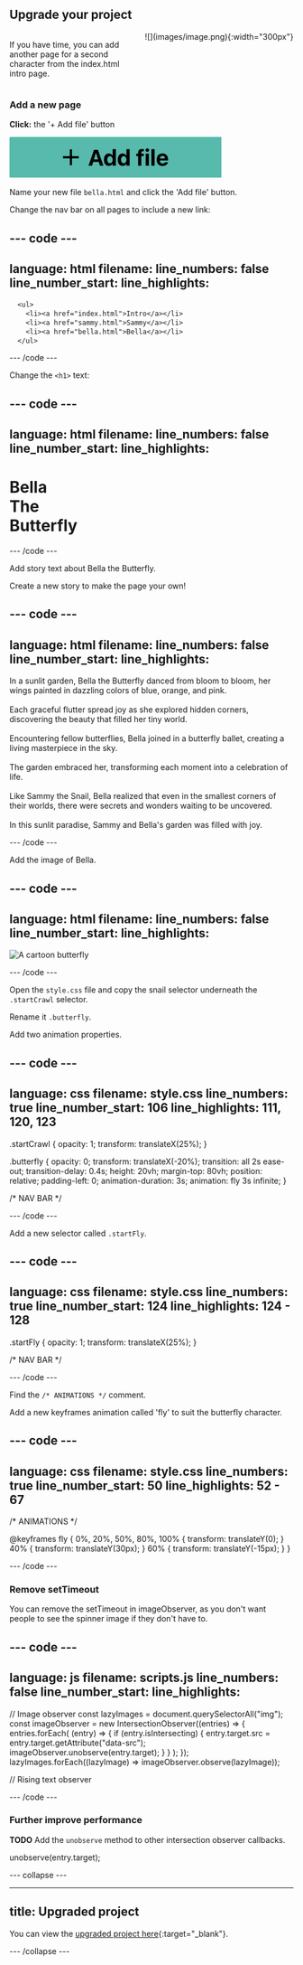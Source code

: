 ## Upgrade your project

<div style="display: flex; flex-wrap: wrap">
<div style="flex-basis: 200px; flex-grow: 1; margin-right: 15px;">

If you have time, you can add another page for a second character from the index.html intro page.

</div>
<div>
![](images/image.png){:width="300px"}
</div>
</div>

### Add a new page

**Click:** the '+ Add file' button

![The 'Add file' button.](images/addFile.png)

Name your new file `bella.html` and click the 'Add file' button.

Change the nav bar on all pages to include a new link:

--- code ---
---
language: html
filename: 
line_numbers: false
line_number_start: 
line_highlights: 
---

      <ul>
        <li><a href="index.html">Intro</a></li>
        <li><a href="sammy.html">Sammy</a></li>
        <li><a href="bella.html">Bella</a></li>
      </ul>

--- /code ---

Change the `<h1>` text:

--- code ---
---
language: html
filename: 
line_numbers: false
line_number_start: 
line_highlights: 
---

<h1 id="hideBounce" class="heading">Bella <br />The<br />Butterfly</h1>

--- /code ---

Add story text about Bella the Butterfly. 

Create a new story to make the page your own!

--- code ---
---
language: html
filename: 
line_numbers: false
line_number_start: 
line_highlights: 
---

<p id="rise">
In a sunlit garden, Bella the Butterfly danced from bloom to bloom, her wings painted in dazzling colors of blue, orange, and pink.<br /><br />Each graceful flutter spread joy as she explored hidden corners, discovering the beauty that filled her tiny world.<br /><br />Encountering fellow butterflies, Bella joined in a butterfly ballet, creating a living masterpiece in the sky.<br /><br />The garden embraced her, transforming each moment into a celebration of life.<br /><br />Like Sammy the Snail, Bella realized that even in the smallest corners of their worlds, there were secrets and wonders waiting to be uncovered.<br /><br />In this sunlit paradise, Sammy and Bella's garden was filled with joy.
</p>

--- /code ---

Add the image of Bella.

--- code ---
---
language: html
filename: 
line_numbers: false
line_number_start: 
line_highlights: 
---

<img id="butterfly" class="butterfly" src="butterfly.png" data-src="butterfly.png" alt="A cartoon butterfly" />

--- /code ---

Open the `style.css` file and copy the snail selector underneath the `.startCrawl` selector.

Rename it `.butterfly`.

Add two animation properties. 

--- code ---
---
language: css
filename: style.css
line_numbers: true
line_number_start: 106
line_highlights: 111, 120, 123
---

.startCrawl {
  opacity: 1;
  transform: translateX(25%);
}

.butterfly {
  opacity: 0;
  transform: translateX(-20%);
  transition: all 2s ease-out;
  transition-delay: 0.4s;
  height: 20vh;
  margin-top: 80vh;
  position: relative;
  padding-left: 0;
  animation-duration: 3s;
  animation: fly 3s infinite;
}

/* NAV BAR */

--- /code ---

Add a new selector called `.startFly`.

--- code ---
---
language: css
filename: style.css
line_numbers: true
line_number_start: 124
line_highlights: 124 - 128
---

.startFly {
  opacity: 1;
  transform: translateX(25%);
}

/* NAV BAR */

--- /code ---

Find the `/* ANIMATIONS */` comment.

Add a new keyframes animation called 'fly' to suit the butterfly character.

--- code ---
---
language: css
filename: style.css
line_numbers: true
line_number_start: 50
line_highlights: 52 - 67
---

/* ANIMATIONS */

@keyframes fly {
  0%,
  20%,
  50%,
  80%,
  100% {
    transform: translateY(0);
  }
  40% {
    transform: translateY(30px);
  }
  60% {
    transform: translateY(-15px);
  }
}

--- /code ---



### Remove setTimeout

You can remove the setTimeout in imageObserver, as you don't want people to see the spinner image if they don't have to.

--- code ---
---
language: js
filename: scripts.js
line_numbers: false
line_number_start:
line_highlights:
---

// Image observer
const lazyImages = document.querySelectorAll("img");
const imageObserver = new IntersectionObserver((entries) => {
  entries.forEach(
    (entry) => {
      if (entry.isIntersecting) {
        entry.target.src = entry.target.getAttribute("data-src");
        imageObserver.unobserve(entry.target);
      }
    }
  );
});
lazyImages.forEach((lazyImage) => imageObserver.observe(lazyImage));

// Rising text observer

--- /code ---

### Further improve performance

**TODO** Add the `unobserve` method to other intersection observer callbacks.

unobserve(entry.target);

--- collapse ---

---
title: Upgraded project
---

You can view the [upgraded project here](https://editor.raspberrypi.org/en/projects/animated-story-upgraded){:target="_blank"}.

--- /collapse ---